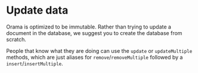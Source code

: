 # Update data

Orama is optimized to be immutable. Rather than trying to update a document in the database, we suggest you to create the database from scratch.

People that know what they are doing can use the `update` or `updateMultiple` methods, which are just aliases for `remove`/`removeMultiple` followed by a `insert`/`insertMultiple`.